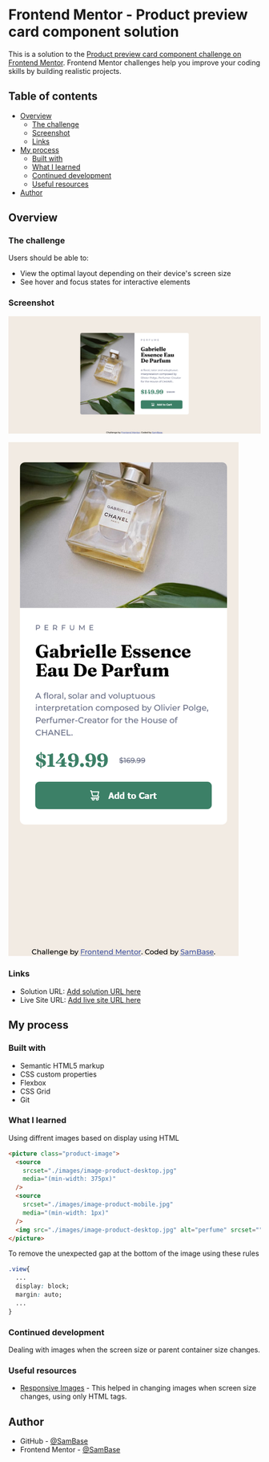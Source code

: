 # Frontend Mentor - Product preview card component solution

This is a solution to the [Product preview card component challenge on Frontend Mentor](https://www.frontendmentor.io/challenges/product-preview-card-component-GO7UmttRfa). Frontend Mentor challenges help you improve your coding skills by building realistic projects. 

## Table of contents

- [Overview](#overview)
  - [The challenge](#the-challenge)
  - [Screenshot](#screenshot)
  - [Links](#links)
- [My process](#my-process)
  - [Built with](#built-with)
  - [What I learned](#what-i-learned)
  - [Continued development](#continued-development)
  - [Useful resources](#useful-resources)
- [Author](#author)

## Overview

### The challenge

Users should be able to:

- View the optimal layout depending on their device's screen size
- See hover and focus states for interactive elements

### Screenshot

![](./screenshots/desktop.png)

![](./screenshots/mobile.png)

### Links

- Solution URL: [Add solution URL here](https://www.frontendmentor.io/solutions/responsive-page-using-html-tag-1TsHWcwJPT)
- Live Site URL: [Add live site URL here](https://sambase.github.io/Product-preview-card-component/)


## My process

### Built with

- Semantic HTML5 markup
- CSS custom properties
- Flexbox
- CSS Grid
- Git

### What I learned

Using diffrent images based on display using HTML
```HTML
<picture class="product-image">   
  <source
    srcset="./images/image-product-desktop.jpg"
    media="(min-width: 375px)"
  />
  <source
    srcset="./images/image-product-mobile.jpg"
    media="(min-width: 1px)"
  />
  <img src="./images/image-product-desktop.jpg" alt="perfume" srcset="" class="view">
</picture>
```

To remove the unexpected gap at the bottom of the image using these rules
```css
.view{
  ...
  display: block;
  margin: auto;
  ...
}
```

### Continued development

Dealing with images when the screen size or parent container size changes.

### Useful resources

- [Responsive Images](https://css-tricks.com/a-guide-to-the-responsive-images-syntax-in-html/) - This helped in changing images when screen size changes, using only HTML tags.

## Author

- GitHub - [@SamBase](https://github.com/SamBase)
- Frontend Mentor - [@SamBase](https://www.frontendmentor.io/profile/SamBase)
